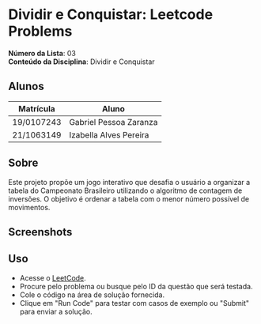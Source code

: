 
# Dividir e Conquistar: Leetcode Problems

**Número da Lista**: 03<br>
**Conteúdo da Disciplina**: Dividir e Conquistar<br>

## Alunos
|Matrícula | Aluno |
| -- | -- |
| 19/0107243  |  Gabriel Pessoa Zaranza |
| 21/1063149  |  Izabella Alves Pereira |

## Sobre 

Este projeto propõe um jogo interativo que desafia o usuário a organizar a tabela do Campeonato Brasileiro utilizando o algoritmo de contagem de inversões. O objetivo é ordenar a tabela com o menor número possível de movimentos.

## Screenshots



## Uso 

- Acesse o [LeetCode](https://leetcode.com/).
- Procure pelo problema ou busque pelo ID da questão que será testada.
- Cole o código na área de solução fornecida.
- Clique em "Run Code" para testar com casos de exemplo ou "Submit" para enviar a solução.